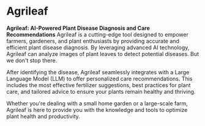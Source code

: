 # Agrileaf
**Agrileaf: AI-Powered Plant Disease Diagnosis and Care Recommendations**
Agrileaf is a cutting-edge tool designed to empower farmers, gardeners, and plant enthusiasts by providing accurate and efficient plant disease diagnosis. By leveraging advanced AI technology, Agrileaf can analyze images of plant leaves to detect potential diseases. But we don't stop there.

After identifying the disease, Agrileaf seamlessly integrates with a Large Language Model (LLM) to offer personalized care recommendations. This includes the most effective fertilizer suggestions, best practices for plant care, and tailored advice to ensure your plants remain healthy and thriving.

Whether you're dealing with a small home garden or a large-scale farm, Agrileaf is here to provide you with the knowledge and tools to optimize plant health and productivity.